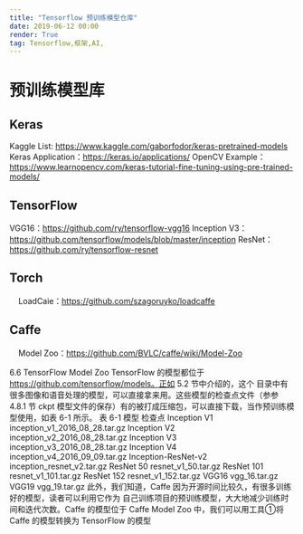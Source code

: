 ```yaml
---
title: "Tensorflow 预训练模型仓库"
date: 2019-06-12 00:00
render: True 
tag: Tensorflow,框架,AI,
---
```


# 预训练模型库
## Keras
Kaggle List: https://www.kaggle.com/gaborfodor/keras-pretrained-models
Keras Application：https://keras.io/applications/
OpenCV Example：https://www.learnopencv.com/keras-tutorial-fine-tuning-using-pre-trained-models/

## TensorFlow

VGG16：https://github.com/ry/tensorflow-vgg16
Inception V3：https://github.com/tensorflow/models/blob/master/inception
ResNet：https://github.com/ry/tensorflow-resnet

## Torch
    LoadCaie：https://github.com/szagoruyko/loadcaffe

## Caffe
    Model Zoo：https://github.com/BVLC/caffe/wiki/Model-Zoo


6.6  TensorFlow Model Zoo 
TensorFlow 的模型都位于 https://github.com/tensorflow/models。正如 5.2 节中介绍的，这个 目录中有很多图像和语音处理的模型，可以直接拿来用。这些模型的检查点文件（参参 4.8.1 节 ckpt 模型文件的保存）有的被打成压缩包，可以直接下载，当作预训练模型使用，如表 6-1 所示。
表 6-1 
模型 检查点 Inception V1 inception_v1_2016_08_28.tar.gz Inception V2 inception_v2_2016_08_28.tar.gz Inception V3 inception_v3_2016_08_28.tar.gz Inception V4 inception_v4_2016_09_09.tar.gz Inception-ResNet-v2 inception_resnet_v2.tar.gz ResNet 50 resnet_v1_50.tar.gz ResNet 101 resnet_v1_101.tar.gz ResNet 152 resnet_v1_152.tar.gz VGG16 vgg_16.tar.gz VGG19 vgg_19.tar.gz
此外，我们知道，Caffe 因为开源时间比较久，有很多训练好的模型，读者可以利用它作为 自己训练项目的预训练模型，大大地减少训练时间和迭代次数。Caffe 的模型位于 Caffe Model Zoo 中，我们可以用工具①将 Caffe 的模型转换为 TensorFlow 的模型
 

